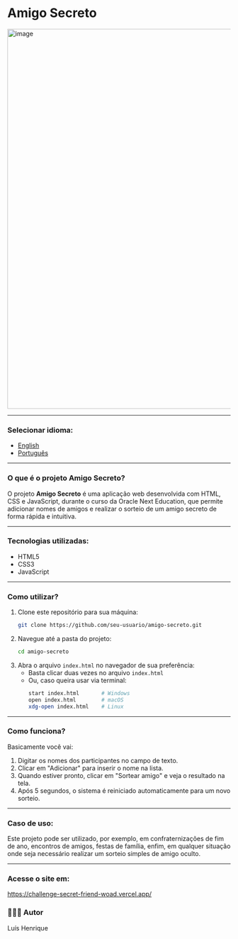 
# Amigo Secreto

<img width="1011" height="857" alt="image" src="https://github.com/user-attachments/assets/57f947f0-d2c7-4de3-948f-3a500ae6fea9" />


---

### Selecionar idioma:
- [English](https://github.com/louuispy/Challenge-Secret-Friend/blob/main/README-en.md)
- [Português](https://github.com/louuispy/Challenge-Secret-Friend/blob/main/README.md)

---

### O que é o projeto Amigo Secreto?

O projeto **Amigo Secreto** é uma aplicação web desenvolvida com HTML, CSS e JavaScript, durante o curso da Oracle Next Education, que permite adicionar nomes de amigos e realizar o sorteio de um amigo secreto de forma rápida e intuitiva.

---

### Tecnologias utilizadas:
- HTML5
- CSS3
- JavaScript

---

### Como utilizar?

1. Clone este repositório para sua máquina:
   ```bash
   git clone https://github.com/seu-usuario/amigo-secreto.git
   ```
2. Navegue até a pasta do projeto:
   ```bash
   cd amigo-secreto
   ```
3. Abra o arquivo `index.html` no navegador de sua preferência:
   - Basta clicar duas vezes no arquivo `index.html`
   - Ou, caso queira usar via terminal:
     ```bash
     start index.html       # Windows
     open index.html        # macOS
     xdg-open index.html    # Linux
     ```

---

### Como funciona?

Basicamente você vai:
1. Digitar os nomes dos participantes no campo de texto.
2. Clicar em "Adicionar" para inserir o nome na lista.
3. Quando estiver pronto, clicar em "Sortear amigo" e veja o resultado na tela.
4. Após 5 segundos, o sistema é reiniciado automaticamente para um novo sorteio.

---

### Caso de uso:

Este projeto pode ser utilizado, por exemplo, em confraternizações de fim de ano, encontros de amigos, festas de família, enfim, em qualquer situação onde seja necessário realizar um sorteio simples de amigo oculto.

---

### Acesse o site em:
https://challenge-secret-friend-woad.vercel.app/

### 👨🏻‍💻 Autor

Luís Henrique

